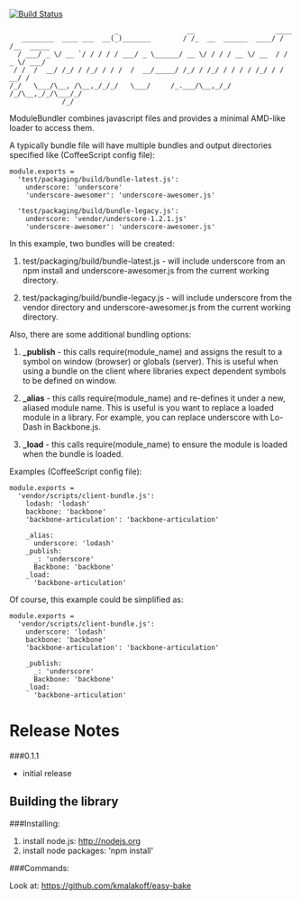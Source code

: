 [![Build Status](https://secure.travis-ci.org/kmalakoff/module-bundler.png)](http://travis-ci.org/kmalakoff/module-bundler)

````
                          _                 __                    ____
   ________  ____ ___  __(_)_______        / /_  __  ______  ____/ / /__  _____
  / ___/ _ \/ __ `/ / / / / ___/ _ \______/ __ \/ / / / __ \/ __  / / _ \/ ___/
 / /  /  __/ /_/ / /_/ / / /  /  __/_____/ /_/ / /_/ / / / / /_/ / /  __/ /
/_/   \___/\__, /\__,_/_/_/   \___/     /_.___/\__,_/_/ /_/\__,_/_/\___/_/
             /_/
````

ModuleBundler combines javascript files and provides a minimal AMD-like loader to access them.

A typically bundle file will have multiple bundles and output directories specified like (CoffeeScript config file):

```
module.exports =
  'test/packaging/build/bundle-latest.js':
    underscore: 'underscore'
    'underscore-awesomer': 'underscore-awesomer.js'

  'test/packaging/build/bundle-legacy.js':
    underscore: 'vendor/underscore-1.2.1.js'
    'underscore-awesomer': 'underscore-awesomer.js'
```

In this example, two bundles will be created:

1. test/packaging/build/bundle-latest.js - will include underscore from an npm install and underscore-awesomer.js from the current working directory.

2. test/packaging/build/bundle-legacy.js - will include underscore from the vendor directory and underscore-awesomer.js from the current working directory.

Also, there are some additional bundling options:

1. **_publish** - this calls require(module_name) and assigns the result to a symbol on window (browser) or globals (server). This is useful when using a bundle on the client where libraries expect dependent symbols to be defined on window.

2. **_alias** - this calls require(module_name) and re-defines it under a new, aliased module name. This is useful is you want to replace a loaded module in a library. For example, you can replace underscore with Lo-Dash in Backbone.js.

3. **_load** - this calls require(module_name) to ensure the module is loaded when the bundle is loaded.

Examples (CoffeeScript config file):

```
module.exports =
  'vendor/scripts/client-bundle.js':
    lodash: 'lodash'
    backbone: 'backbone'
    'backbone-articulation': 'backbone-articulation'

    _alias:
      underscore: 'lodash'
    _publish:
      _: 'underscore'
      Backbone: 'backbone'
    _load:
      'backbone-articulation'
```

Of course, this example could be simplified as:

```
module.exports =
  'vendor/scripts/client-bundle.js':
    underscore: 'lodash'
    backbone: 'backbone'
    'backbone-articulation': 'backbone-articulation'

    _publish:
      _: 'underscore'
      Backbone: 'backbone'
    _load:
      'backbone-articulation'
```


# Release Notes

###0.1.1

- initial release

Building the library
-----------------------

###Installing:

1. install node.js: http://nodejs.org
2. install node packages: 'npm install'

###Commands:

Look at: https://github.com/kmalakoff/easy-bake
